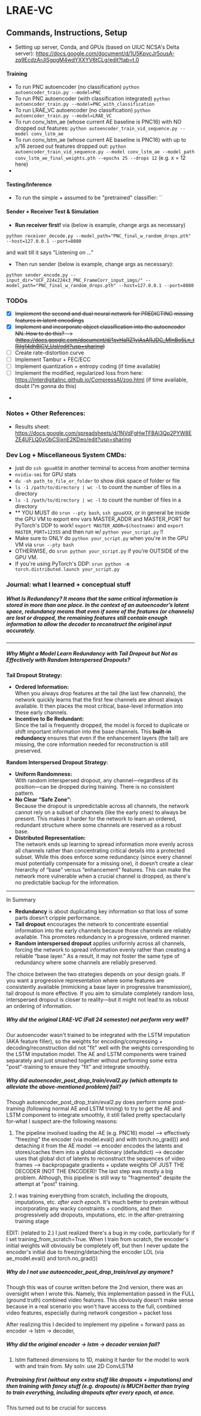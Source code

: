 # LRAE-VC

## Commands, Instructions, Setup
- Setting up server, Conda, and GPUs (based on UIUC NCSA's Delta server): https://docs.google.com/document/d/1U5KpvcJr5ousA-zq9EcdzArJlSgpgM4wdYXXYV6tCLg/edit?tab=t.0
#### Training
- To run PNC autoencoder (no classification) `python autoencoder_train.py --model=PNC`
- To run PNC autoencoder (with classification integrated) `python autoencoder_train.py --model=PNC_with_classification`
- To run LRAE_VC autoencoder (no classification) `python autoencoder_train.py --model=LRAE_VC`
- To run conv_lstm_ae (whose current AE baseline is PNC16) with NO dropped out features: `python autoencoder_train_vid_sequence.py --model conv_lstm_ae`
- To run conv_lstm_ae (whose current AE baseline is PNC16) with up to x/16 zeroed out features dropped out: `python autoencoder_train_vid_sequence.py --model conv_lstm_ae --model_path conv_lstm_ae_final_weights.pth --epochs 25 --drops 12` (e.g. x = 12 here)
- 
#### Testing/Inference
- To run the simple + assumed to be "pretrained" classifier: ``
#### Sender + Receiver Test & Simulation
- **Run receiver first!** via (below is example, change args as necessary)
```
python receiver_decode.py --model_path="PNC_final_w_random_drops.pth" --host=127.0.0.1 --port=8080
```
and wait till it says "Listening on ..."
- Then run sender (below is example, change args as necessary):
```
python sender_encode.py --input_dir="UCF_224x224x3_PNC_FrameCorr_input_imgs/" --model_path="PNC_final_w_random_drops.pth" --host=127.0.0.1 --port=8080
```

### TODOs

- [x] ~~Implement the second and dual neural network for PREDICTING missing features in latent encodings~~
- [x] ~~Implement and incorporate object classification into the autoencoder NN. How to do this? --> (https://docs.google.com/document/d/1svHaRZ1yiAsARJDC_MInBo5Ln_tRjIg14dhBlCV_UsI/edit?usp=sharing)~~
- [ ] Create rate-distortion curve
- [ ] Implement Tambur + FEC/ECC
- [ ] Implement quantization + entropy coding (if time available)
- [ ] Implement the modified, regularized loss from here: https://interdigitalinc.github.io/CompressAI/zoo.html (if time available, doubt I"m gonna do this) 
- 
### Notes + Other References:
- Results sheet: https://docs.google.com/spreadsheets/d/1NVdFgHwTFBAl3Qp2PYW8EZE4UFLQ0xObCSjxnE2KDeo/edit?usp=sharing

### Dev Log + Miscellaneous System CMDs:
- just do `ssh gpua058` in another terminal to access from another termina
- `nvidia-smi` for GPU stats
- `du -sh path_to_file_or_folder` to show disk space of folder or file
- `ls -1 /path/to/directory | wc -l` to count the number of files in a directory
- `ls -1 /path/to/directory | wc -l` to count the number of files in a directory
- ** YOU MUST do `srun --pty bash`, `ssh gpuaXXX`, or in general be inside the GPU VM to export env vars MASTER_ADDR and MASTER_PORT for PyTorch's DDP to work! `export MASTER_ADDR=$(hostname)` and `export MASTER_PORT=12355` and then run w/ `python your_script.py` !!
- Make sure to ONLY do `python your_script.py` when you're in the GPU VM via `srun --pty bash`
- OTHERWISE, do `srun python your_script.py` if you're OUTSIDE of the GPU VM.
- If you're using PyTorch's DDP: `srun python -m torch.distributed.launch your_script.py`

### Journal: what I learned + conceptual stuff
##### What Is Redundancy? It means that the same critical information is stored in more than one place. In the context of an autoencoder’s latent space, redundancy means that even if some of the features (or channels) are lost or dropped, the remaining features still contain enough information to allow the decoder to reconstruct the original input accurately.

---

##### Why Might a Model Learn Redundancy with Tail Dropout but Not as Effectively with Random Interspersed Dropouts?

**Tail Dropout Strategy:**
- **Ordered Information:**  
  When you always drop features at the tail (the last few channels), the network quickly learns that the first few channels are almost always available. It then places the most critical, base-level information into these early channels.  
- **Incentive to Be Redundant:**  
  Since the tail is frequently dropped, the model is forced to duplicate or shift important information into the base channels. This **built-in redundancy** ensures that even if the enhancement layers (the tail) are missing, the core information needed for reconstruction is still preserved.

**Random Interspersed Dropout Strategy:**
- **Uniform Randomness:**  
  With random interspersed dropout, any channel—regardless of its position—can be dropped during training. There is no consistent pattern.  
- **No Clear “Safe Zone”:**  
  Because the dropout is unpredictable across all channels, the network cannot rely on a subset of channels (like the early ones) to always be present. This makes it harder for the network to learn an ordered, redundant structure where some channels are reserved as a robust base.  
- **Distributed Representation:**  
  The network ends up learning to spread information more evenly across all channels rather than concentrating critical details into a protected subset. While this does enforce some redundancy (since every channel must potentially compensate for a missing one), it doesn’t create a clear hierarchy of “base” versus “enhancement” features. This can make the network more vulnerable when a crucial channel is dropped, as there's no predictable backup for the information.

---
In Summary

- **Redundancy** is about duplicating key information so that loss of some parts doesn’t cripple performance.
- **Tail dropout** encourages the network to concentrate essential information into the early channels because those channels are reliably available. This promotes redundancy in a progressive, ordered manner.
- **Random interspersed dropout** applies uniformly across all channels, forcing the network to spread information evenly rather than creating a reliable “base layer.” As a result, it may not foster the same type of redundancy where some channels are reliably preserved. 

The choice between the two strategies depends on your design goals. If you want a progressive representation where some features are consistently available (mimicking a base layer in progressive transmission), tail dropout is more effective. If you aim to simulate completely random loss, interspersed dropout is closer to reality—but it might not lead to as robust an ordering of information.

##### Why did the original LRAE-VC (Fall 24 semester) not perform very well?

Our autoencoder wasn't trained to be integrated with the LSTM imputation (AKA feature filler), so the weights for encoding/compressing + decoding/reconstruction did not "fit" well with the weights corresponding to the LSTM imputation model. The AE and LSTM components were trained separately and just smashed together without performing some extra "post"-training to ensure they "fit" and integrate smoothly. 

##### Why did autoencoder_post_drop_train/eval2.py (which attempts to alleviate the above-mentioned problem) fail?

Though autoencoder_post_drop_train/eval2.py does perform some post-training (following normal AE and LSTM trining) to try to get the AE and LSTM component to integrate smoothly, it still failed pretty spectacularly for-what I suspect are-the following reasons:
1. The pipeline involved loading the AE (e.g. PNC16) model --> effectively "freezing" the encoder (via model.eval() and with torch.no_grad()) and detaching it from the AE model --> encoder encodes the latents and stores/caches them into a global dictionary (defaultdict) --> decoder uses that global dict of latents to reconstruct the sequences of video frames --> backpropagate gradients + update weights OF JUST THE DECODER (NOT THE ENCODER)! The last step was mostly a big problem. Although, this pipeline is still way to "fragmented" despite the attempt at "post" training. 

2. I was training everything from scratch, including the dropouts, imputations, etc. *after each epoch*. It's much better to pretrain without incorporating any wacky constraints + conditions, and then progressively add dropouts, imputations, etc. in the after-pretraining training stage

EDIT: (related to 2.) I just realized there's a bug in my code, particularly for if I set training_from_scratch=True. When I train from scratch, the encoder's initial weights will obviously be completely off, but then I never update the encoder's initial due to freezing/detaching the encoder LOL (via ae_model.eval() and torch.no_grad())

##### Why do I not use autoencoder_post_drop_train/eval.py anymore?

Though this was of course written before the 2nd version, there was an oversight when I wrote this. Namely, this implementation passed in the FULL (ground truth) combined video features. This obviously doesn't make sense because in a real scenario you won't have access to the full, combined video features, especially during network congestion + packet loss

After realizing this I decided to implement my pipeline + forward pass as encoder -> lstm -> decoder, 

##### Why did the original encoder -> lstm -> decoder version fail? 
1. lstm flattened dimensions to 1D, making it harder for the model to work with and train from. My soln: use 2D ConvLSTM

##### Pretraining first (without any extra stuff like dropouts + imputations) and then training with fancy stuff (e.g. dropouts) is MUCH better than trying to train everything, including dropouts after every epoch, at once.

This turned out to be crucial for success

